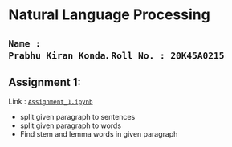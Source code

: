# Natural Language Processing
<code>Name : Prabhu Kiran Konda</code>. 
<code>Roll No. : 20K45A0215</code>
---
## Assignment 1:  
Link : <a href="https://github.com/PrabhuKiran8790/NLP/blob/main/Assignment%201/NLP_Assignment_1.ipynb"><code>Assignment_1.ipynb</code></a>
- split given paragraph to sentences
- split given paragraph to words
- Find stem and lemma words in given paragraph
